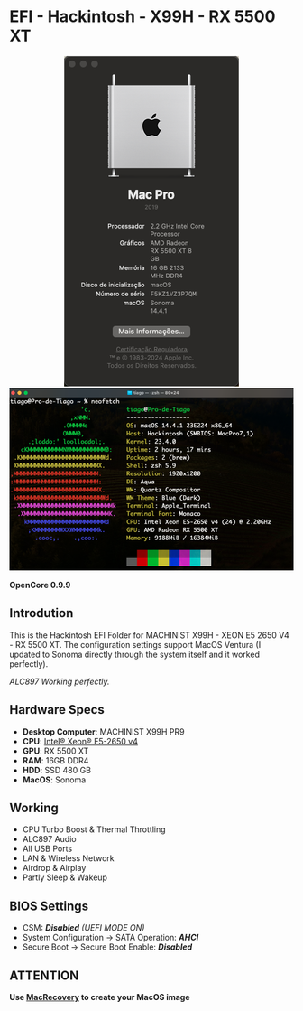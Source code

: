 # EFI - Hackintosh - X99H - RX 5500 XT

<div align="center">
<img src="img/macOS.png">
<img src="img/neofetch.png">
</div>

**OpenCore 0.9.9**

## Introdution
This is the Hackintosh EFI Folder for MACHINIST X99H - XEON E5 2650 V4 - RX 5500 XT. The configuration settings support MacOS Ventura (I updated to Sonoma directly through the system itself and it worked perfectly).

*ALC897 Working perfectly.*

## Hardware Specs
* **Desktop Computer**: MACHINIST X99H PR9
* **CPU**: [Intel® Xeon® E5-2650 v4](https://www.intel.com.br/content/www/br/pt/products/sku/91767/intel-xeon-processor-e52650-v4-30m-cache-2-20-ghz/specifications.html)
* **GPU**: RX 5500 XT
* **RAM**: 16GB DDR4
* **HDD**: SSD 480 GB
* **MacOS**: Sonoma

## Working
* CPU Turbo Boost & Thermal Throttling
* ALC897 Audio
* All USB Ports
* LAN & Wireless Network
* Airdrop & Airplay
* Partly Sleep & Wakeup

## BIOS Settings
* CSM: ***Disabled*** *(UEFI MODE ON)*
* System Configuration → SATA Operation: ***AHCI***
* Secure Boot → Secure Boot Enable: ***Disabled***

## ATTENTION
**Use [MacRecovery](https://github.com/acidanthera/OpenCorePkg/tree/master/Utilities/macrecovery) to create your MacOS image**